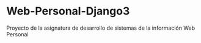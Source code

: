 # Web-Personal-Django3
Proyecto de la asignatura de desarrollo de sistemas de la información Web Personal
